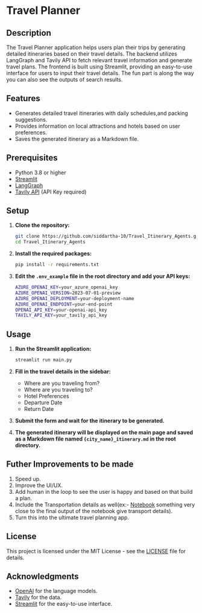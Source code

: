 
# Travel Planner

## Description

The Travel Planner application helps users plan their trips by generating detailed itineraries based on their travel details. The backend utilizes LangGraph and Tavily API to fetch relevant travel information and generate travel plans. The frontend is built using Streamlit, providing an easy-to-use interface for users to input their travel details. The fun part is along the way you can also see the outputs of search
results.

## Features

- Generates detailed travel itineraries with daily schedules,and packing suggestions.
- Provides information on local attractions and hotels based on user preferences.
- Saves the generated itinerary as a Markdown file.

## Prerequisites

- Python 3.8 or higher
- [Streamlit](https://docs.streamlit.io/)
- [LangGraph](https://langchain-ai.github.io/langgraph/)
- [Tavily API](https://app.tavily.com/sign-in) (API Key required)

## Setup

1. **Clone the repository:**

    ```sh
    git clone https://github.com/siddartha-10/Travel_Itinerary_Agents.git
    cd Travel_Itinerary_Agents
    ```

2. **Install the required packages:**

    ```sh
    pip install -r requirements.txt
    ```

3. **Edit the `.env_example` file in the root directory and add your API keys:**

    ```sh
    AZURE_OPENAI_KEY=your_azure_openai_key
    AZURE_OPENAI_VERSION=2023-07-01-preview
    AZURE_OPENAI_DEPLOYMENT=your-deployment-name
    AZURE_OPENAI_ENDPOINT=your-end-point
    OPENAI_API_KEY=your-openai-api_key
    TAVILY_API_KEY=your_tavily_api_key
    ```

## Usage

1. **Run the Streamlit application:**

    ```sh
    streamlit run main.py
    ```

2. **Fill in the travel details in the sidebar:**

    - Where are you traveling from?
    - Where are you traveling to?
    - Hotel Preferences
    - Departure Date
    - Return Date

3. **Submit the form and wait for the itinerary to be generated.**

4. **The generated itinerary will be displayed on the main page and saved as a Markdown file named `{city_name}_itinerary.md` in the root directory.**

## Futher Improvements to be made

1) Speed up.
2) Improve the UI/UX.
3) Add human in the loop to see the user is happy and based on that build a plan.
3) Include the Transportation details as well(ex:- [Notebook](examples/langgraph_solo.ipynb) something very close to the final output of the notebook give transport details).
4) Turn this into the ultimate travel planning app.

## License

This project is licensed under the MIT License - see the [LICENSE](LICENSE) file for details.

## Acknowledgments

- [OpenAI](https://openai.com/) for the language models.
- [Tavily](https://www.tavily.com/) for the data.
- [Streamlit](https://streamlit.io/) for the easy-to-use interface.
